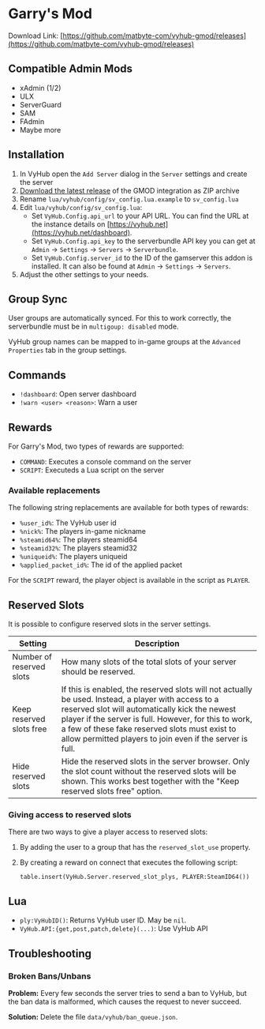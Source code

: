 # Garry's Mod

Download Link:
[https://github.com/matbyte-com/vyhub-gmod/releases](https://github.com/matbyte-com/vyhub-gmod/releases)

## Compatible Admin Mods

- xAdmin (1/2)
- ULX
- ServerGuard
- SAM
- FAdmin
- Maybe more

## Installation

1. In VyHub open the `Add Server` dialog in the `Server` settings and create the server
2. [Download the latest release](https://github.com/matbyte-com/vyhub-gmod/releases) of the GMOD integration as ZIP archive
3. Rename `lua/vyhub/config/sv_config.lua.example` to `sv_config.lua`
4. Edit `lua/vyhub/config/sv_config.lua`:
    - Set `VyHub.Config.api_url` to your API URL. You can find the URL at the instance details on [https://vyhub.net](https://vyhub.net/dashboard).
    - Set `VyHub.Config.api_key` to the serverbundle API key you can get at `Admin` -> `Settings` -> `Servers` -> `Serverbundle`.
    - Set `VyHub.Config.server_id` to the ID of the gamserver this addon is installed. It can also be found at `Admin` -> `Settings` -> `Servers`.
5. Adjust the other settings to your needs.

## Group Sync
User groups are automatically synced. For this to work correctly, the serverbundle must be in `multigoup: disabled` mode.

VyHub group names can be mapped to in-game groups at the `Advanced Properties` tab in the group settings.

## Commands

- `!dashboard`: Open server dashboard
- `!warn <user> <reason>`: Warn a user

## Rewards
For Garry's Mod, two types of rewards are supported:

- `COMMAND`: Executes a console command on the server
- `SCRIPT`: Executeds a Lua script on the server

### Available replacements
The following string replacements are available for both types of rewards:

- `%user_id%`: The VyHub user id
- `%nick%`: The players in-game nickname
- `%steamid64%`: The players steamid64
- `%steamid32%`: The players steamid32
- `%uniqueid%`: The players uniqueid
- `%applied_packet_id%`: The id of the applied packet

For the `SCRIPT` reward, the player object is available in the script as `PLAYER`.


## Reserved Slots
It is possible to configure reserved slots in the server settings.

| Setting    | Description                                              |
|--------------|----------------------------------------------------------|
| Number of reserved slots         | How many slots of the total slots of your server should be reserved.  |
| Keep reserved slots free       | If this is enabled, the reserved slots will not actually be used. Instead, a player with access to a reserved slot will automatically kick the newest player if the server is full. However, for this to work, a few of these fake reserved slots must exist to allow permitted players to join even if the server is full. |
| Hide reserved slots       | Hide the reserved slots in the server browser. Only the slot count without the reserved slots will be shown. This works best together with the "Keep reserved slots free" option. |

### Giving access to reserved slots
There are two ways to give a player access to reserved slots:

1. By adding the user to a group that has the `reserved_slot_use` property.
2. By creating a reward on connect that executes the following script:

    `table.insert(VyHub.Server.reserved_slot_plys, PLAYER:SteamID64())`


## Lua

- `ply:VyHubID()`: Returns VyHub user ID. May be `nil`.
- `VyHub.API:{get,post,patch,delete}(...)`: Use VyHub API


## Troubleshooting

### Broken Bans/Unbans

__Problem:__ Every few seconds the server tries to send a ban to VyHub, but the ban data is malformed, which causes the request to never succeed.

__Solution:__ Delete the file `data/vyhub/ban_queue.json`.